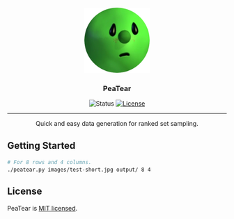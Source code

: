 <p align="center">
  <a href="" rel="noopener">
  <img width=150px height=150px src="images/logo.png" alt="Project logo"></a>
</p>

<h3 align="center">PeaTear</h3>

<div align="center">
  <img src="https://img.shields.io/badge/status-active-success.svg" alt="Status">
  <a href="LICENSE.md">
    <img src="https://img.shields.io/badge/license-MIT-blue.svg" alt="License">
  </a>
</div>

---

<p align="center">
  Quick and easy data generation for ranked set sampling.
  <br>
</p>

## Getting Started

```sh
# For 8 rows and 4 columns.
./peatear.py images/test-short.jpg output/ 8 4
```

## License

PeaTear is [MIT licensed](LICENSE.md).
